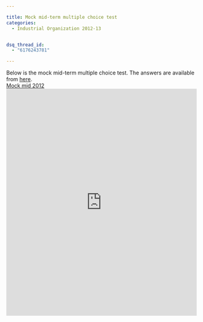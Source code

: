 ```yaml
---

title: Mock mid-term multiple choice test
categories:
  - Industrial Organization 2012-13


dsq_thread_id:
  - "6176243781"

---
```

Below is the mock mid-term multiple choice test. The answers are available from <a href="https://www.scribd.com/doc/182640960/Answers-to-2012-Mock-mid-term-test">here</a>.  <br /> <a title="View Mock mid 2012 on Scribd" href="https://www.scribd.com/doc/111897709/Mock-mid-2012" >Mock mid 2012</a><iframe src="https://www.scribd.com/embeds/111897709/content?start_page=1&view_mode=scroll&access_key=key-2nzxo0e6uzty91o0oo9c" data-auto-height="true" data-aspect-ratio="0.707514450867052" scrolling="no" width="100%" height="600" frameborder="0"></iframe>